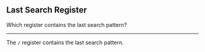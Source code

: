 ## Last Search Register

Which register contains the last search pattern?

---

The `/` register contains the last search pattern.

